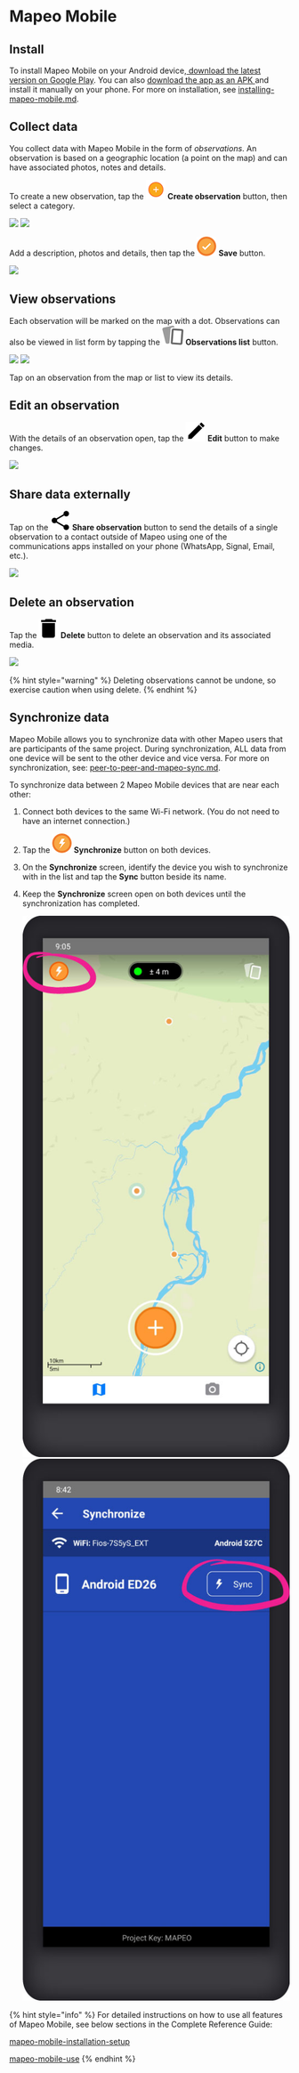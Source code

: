 # Mapeo Mobile

## Install

To install Mapeo Mobile on your Android device,[ download the latest version on Google Play​](https://play.google.com/store/apps/details?id=com.mapeo\&hl=en\_US). ​You can also [download the app as an APK ](https://apk.mapeo.app/latest/)and install it manually on your phone. ​For more on installation, see [installing-mapeo-mobile.md](../complete-reference-guide/mapeo-mobile-installation-setup/installing-mapeo-mobile.md "mention").

## Collect data

You collect data with Mapeo Mobile in the form of _observations_. An observation is based on a geographic location (a point on the map) and can have associated photos, notes and details.&#x20;

To create a new observation, tap the <img src="../.gitbook/assets/create_observation.png" alt="" data-size="line"> **Create observation** button, then select a category.

![](../.gitbook/assets/Homescreen-Create\_observation\_button.jpg) ![](../.gitbook/assets/Categories\_screen.jpg)

Add a description, photos and details, then tap the <img src="../.gitbook/assets/app_icons_save_35px.png" alt="" data-size="line"> **Save** button.

![](../.gitbook/assets/Mm\_Save\_observation.jpg)

## View observations

Each observation will be marked on the map with a dot. Observations can also be viewed in list form by tapping the <img src="../.gitbook/assets/app_icons_observations-list_35px.png" alt="" data-size="line"> **Observations list** button.

![](../.gitbook/assets/Homescreen-Observations\_list\_button.jpg) ![](../.gitbook/assets/Observations\_list\_screen.jpg)

Tap on an observation from the map or list to view its details.

## Edit an observation

With the details of an observation open, tap the <img src="../.gitbook/assets/app_icons_edit_35px.png" alt="" data-size="line"> **Edit** button to make changes.

![](../.gitbook/assets/Edit\_observation\_button.jpg)

## Share data externally

Tap on the <img src="../.gitbook/assets/app_icons_share_35px.png" alt="" data-size="line"> **Share observation** button to send the details of a single observation to a contact outside of Mapeo using one of the communications apps installed on your phone (WhatsApp, Signal, Email, etc.).

![](../.gitbook/assets/Share\_button.jpg)

## Delete an observation

Tap the <img src="../.gitbook/assets/app icons_Delete-trash.png" alt="" data-size="line"> **Delete** button to delete an observation and its associated media.

![](../.gitbook/assets/Delete\_button.jpg)

{% hint style="warning" %}
Deleting observations cannot be undone, so exercise caution when using delete.
{% endhint %}

## Synchronize data

Mapeo Mobile allows you to synchronize data with other Mapeo users that are participants of the same project. During synchronization, ALL data from one device will be sent to the other device and vice versa. For more on synchronization, see: [peer-to-peer-and-mapeo-sync.md](../overview/about-mapeo/peer-to-peer-and-mapeo-sync.md "mention").

To synchronize data between 2 Mapeo Mobile devices that are near each other:

1. Connect both devices to the same Wi-Fi network. (You do not need to have an internet connection.)
2. Tap the <img src="../.gitbook/assets/app_icons_Sync_35px.png" alt="" data-size="line"> **Synchronize** button on both devices.
3. On the **Synchronize** screen, identify the device you wish to synchronize with in the list and tap the **Sync** button beside its name.
4.  Keep the **Synchronize** screen open on both devices until the synchronization has completed.

    <img src="../.gitbook/assets/Homescreen-Sync_button.jpg" alt="" data-size="original"><img src="../.gitbook/assets/Sync_screen_mobile_sync_button.jpg" alt="" data-size="original">

{% hint style="info" %}
For detailed instructions on how to use all features of Mapeo Mobile, see below sections in the Complete Reference Guide:

[mapeo-mobile-installation-setup](../complete-reference-guide/mapeo-mobile-installation-setup/ "mention")

[mapeo-mobile-use](../complete-reference-guide/mapeo-mobile-use/ "mention")
{% endhint %}
